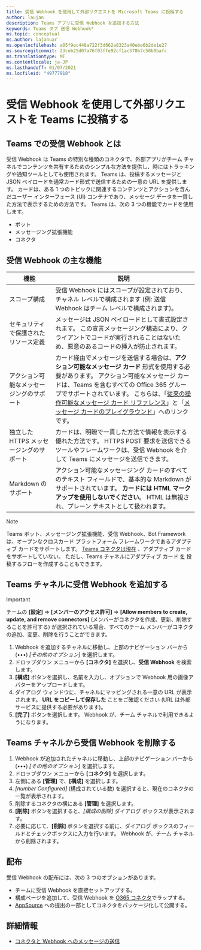 ```yaml
---
title: 受信 Webhook を使用して外部リクエストを Microsoft Teams に投稿する
author: laujan
description: Teams アプリに受信 Webhook を追加する方法
keywords: Teams タブ 送信 Webhook*
ms.topic: conceptual
ms.author: lajanuar
ms.openlocfilehash: a05f9ec448a722f3d662a8323a40ebe6b2de1e27
ms.sourcegitcommit: 23ceb25d07a76f03ffe92cf1ac578b7c50b0bafc
ms.translationtype: MT
ms.contentlocale: ja-JP
ms.lasthandoff: 01/07/2021
ms.locfileid: "49777918"
---
```

# <a name="post-external-requests-to-teams-with-incoming-webhooks"></a>受信 Webhook を使用して外部リクエストを Teams に投稿する

## <a name="what-are-incoming-webhooks-in-teams"></a>Teams での受信 Webhook とは

受信 Webhook は Teams の特別な種類のコネクタで、外部アプリがチーム チャネルでコンテンツを共有するためのシンプルな方法を提供し、時にはトラッキングや通知ツールとしても使用されます。 Teams は、投稿するメッセージと JSON ペイロードを通常カード形式で送信するための一意の URL を提供します。 カードは、ある 1 つのトピックに関連するコンテンツとアクションを含んだユーザー インターフェース (UI) コンテナであり、メッセージ データを一貫した方法で表示するための方法です。 Teams は、次の 3 つの機能でカードを使用します。

* ボット
* メッセージング拡張機能
* コネクタ

## <a name="incoming-webhook-key-features"></a>受信 Webhook の主な機能

| 機能 | 説明 |
| ------- | ----------- |
|スコープ構成|受信 Webhook にはスコープが設定されており、チャネル レベルで構成されます (例: 送信 Webhook はチーム レベルで構成されます)。|
|セキュリティで保護されたリソース定義|メッセージは JSON ペイロードとして書式設定されます。 この宣言メッセージング構造により、クライアントでコードが実行されることはないため、悪意のあるコードの挿入が防止されます。|
|アクション可能なメッセージングのサポート|カード経由でメッセージを送信する場合は、**アクション可能なメッセージ カード** 形式を使用する必要があります。 アクション可能なメッセージ カードは、Teams を含むすべての Office 365 グループでサポートされています。 こちらは、「[従来の操作可能なメッセージ カード リファレンス](/outlook/actionable-messages/message-card-reference)」と「[メッセージ カードのプレイグラウンド](https://messagecardplayground.azurewebsites.net)」へのリンクです。|
|独立した HTTPS メッセージングのサポート| カードは、明瞭で一貫した方法で情報を表示する優れた方法です。 HTTPS POST 要求を送信できるツールやフレームワークは、受信 Webhook を介して Teams にメッセージを送信できます。|
|Markdown のサポート|アクション可能なメッセージング カードのすべてのテキスト フィールドで、基本的な Markdown がサポートされています。 **カードには HTML マークアップを使用しないでください**。 HTML は無視され、プレーン テキストとして扱われます。|

> [!Note]
> Teams ボット、メッセージング拡張機能、受信 Webhook、Bot Framework は、オープンなクロスカード プラットフォーム フレームワークであるアダプティブ カードをサポートします。 [Teams コネクタは現在](../../webhooks-and-connectors/how-to/connectors-creating.md) 、アダプティブ カードをサポートしていない。 ただし、Teams チャネルにアダプティブ カード [を](https://flow.microsoft.com/blog/microsoft-flow-in-microsoft-teams/) 投稿するフローを作成することもできます。

## <a name="add-an-incoming-webhook-to-a-teams-channel"></a>Teams チャネルに受信 Webhook を追加する

> [!Important]  
> チームの **[設定]** => **[メンバーのアクセス許可]** => **[Allow members to create, update, and remove connectors]** (メンバーがコネクタを作成、更新、削除することを許可する) が選択されている場合、すべてのチーム メンバーがコネクタの追加、変更、削除を行うことができます。

1. Webhook を追加するチャネルに移動し、上部のナビゲーション バーから (&#8226;&#8226;&#8226;) *[その他のオプション]* を選択します。
1. ドロップダウン メニューから **[コネクタ]** を選択し、**受信 Webhook** を検索します。
1. **[構成]** ボタンを選択し、名前を入力し、オプションで Webhook 用の画像アバターをアップロードします。
1. ダイアログ ウィンドウに、チャネルにマッピングされる一意の URL が表示されます。 **URL をコピーして保存した** ことをご確認ください (URL は外部サービスに提供する必要があります)。
1. **[完了]** ボタンを選択します。 Webhook が、チーム チャネルで利用できるようになります。

## <a name="remove-an-incoming-webhook-from-a-teams-channel"></a>Teams チャネルから受信 Webhook を削除する

1. Webhook が追加されたチャネルに移動し、上部のナビゲーション バーから (&#8226;&#8226;&#8226;) *[その他のオプション]* を選択します。
1. ドロップダウン メニューから **[コネクタ]** を選択します。
1. 左側にある **[管理]** で、**[構成]** を選択します。
1. *[number Configured]* (構成されている数) を選択すると、現在のコネクタの一覧が表示されます。
1. 削除するコネクタの横にある **[管理]** を選択します。
1. **[削除]** ボタンを選択すると、*[構成の削除]* ダイアログ ボックスが表示されます。
1. 必要に応じて、**[削除]** ボタンを選択する前に、ダイアログ ボックスのフィールドとチェックボックスに入力を行います。 Webhook が、チーム チャネルから削除されます。

## <a name="distribution"></a>配布

受信 Webhook の配布には、次の 3 つのオプションがあります。

* チームに受信 Webhook を直接セットアップする。
* 構成ページを追加して、受信 Webhook を [O365 コネクタ](~/webhooks-and-connectors/how-to/connectors-creating.md)でラップする。
* [AppSource](~/concepts/deploy-and-publish/office-store-guidance.md) への提出の一部としてコネクタをパッケージ化して公開する。

## <a name="learn-more"></a>詳細情報

* [コネクタと Webhook へのメッセージの送信](~/webhooks-and-connectors/how-to/connectors-using.md)
